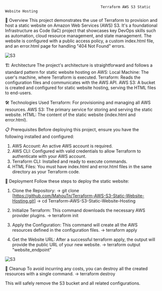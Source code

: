                                                 Terraform AWS S3 Static Website Hosting

🚀 Overview
This project demonstrates the use of Terraform to provision and host a static website on Amazon Web Services (AWS) S3. It's a foundational Infrastructure as Code (IaC) project that showcases key DevOps skills such as automation, cloud resource management, and state management.
The website is configured with a public access policy, a custom index.html file, and an error.html page for handling "404 Not Found" errors.

![S3](https://imgur.com/wwTuXOT)


🏗️ Architecture
The project's architecture is straightforward and follows a standard pattern for static website hosting on AWS:
Local Machine: The user's machine, where Terraform is executed.
Terraform: Reads the configuration files and communicates with the AWS API.
AWS S3: A bucket is created and configured for static website hosting, serving the HTML files to end-users.

🛠️ Technologies Used
Terraform: For provisioning and managing all AWS resources.
AWS S3: The primary service for storing and serving the static website.
HTML: The content of the static website (index.html and error.html).

📋 Prerequisites
Before deploying this project, ensure you have the following installed and configured:
1. AWS Account: An active AWS account is required.
2. AWS CLI: Configured with valid credentials to allow Terraform to authenticate with your AWS account.
3. Terraform CLI: Installed and ready to execute commands.
4. HTML Files: You must have index.html and error.html files in the same directory as your Terraform code.

🚀 Deployment
Follow these steps to deploy the static website:

1. Clone the Repository:
    -> git clone [https://github.com/MahouTn/Terraform-AWS-S3-Static-Website-Hosting.git]
    -> cd Terraform-AWS-S3-Static-Website-Hosting



2. Initialize Terraform:
    This command downloads the necessary AWS provider plugins.
    -> terraform init



3. Apply the Configuration:
    This command will create all the AWS resources defined in the configuration files.
    -> terraform apply



4. Get the Website URL:
    After a successful terraform apply, the output will provide the public URL of your new website.
    -> terraform output "website_endpoint"

![S3](https://imgur.com/KkPDbNZ)


🧹 Cleanup
    To avoid incurring any costs, you can destroy all the created resources with a single command.
    -> terraform destroy



This will safely remove the S3 bucket and all related configurations.

